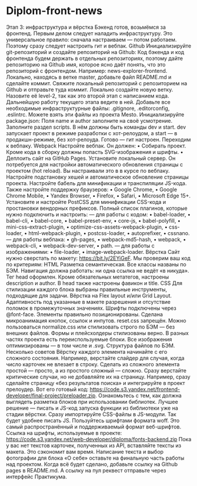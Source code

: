 # Diplom-front-news
Этап 3: инфраструктура и вёрстка
Бэкенд готов, возьмёмся за фронтенд. Первым делом следует наладить инфраструктуру. Это универсальное правило: сначала настраиваем — потом работаем. Поэтому сразу следует настроить гит и вебпак.
Github
Инициализируйте git-репозиторий и создайте репозиторий на Github:
Код бэкенда и код фронтенда будем держать в отдельных репозиториях, поэтому дайте репозиторию на Github имя, которое ясно даёт понять, что это репозиторий с фронтендом. Например: news-explorer-frontend.
Локально, находясь в ветке master, добавьте файл README.md и сделайте коммит.
Свяжите локальный репозиторий с репозиторием на Github и отправьте туда коммит.
Локально создайте новую ветку. Назовите её level-2, так как это второй этап с написанием кода. Дальнейшую работу текущего этапа ведите в ней.
Добавьте все необходимые инфраструктурные файлы: .gitignore, .editorconfig, .eslintrc. Можете взять эти файлы из проекта Mesto. Инициализируйте package.json:
Поля name и author заполните на своё усмотрение.
Заполните раздел scripts. В нём должны быть команды dev и start. dev запускает проект в режиме разработки с хот-релоудом, а start — в продакшн-режиме, без хот-релоуда.
Готово — гит настроен. Переходим к вебпаку.
Webpack
Настройте вебпак. Он должен:
• Собирать проект. Кроме кода в сборку должны попасть SVG-изображения и шрифты.
• Деплоить сайт на GitHub Pages.
Установите локальный сервер. Он потребуется для настройки автоматического обновления страницы с проектом (hot reload). Вы настраивали это в в курсе по вебпаку.
Настройте подстановку хешей и автоматическое обновление страницы проекта.
Настройте бабель для минификации и транспиляции JS-кода. Также настройте поддержку браузеров:
• Google Chrome,
• Google Chrome Mobile,
• Yandex Browser,
• Firefox,
• Safari,
• Microsoft Edge 15+.
Установите и настройте PostCSS для минификации CSS-кода и простановки вендорных префиксов.
Полный список плагинов, которые нужно подключить и настроить:
— для работы с кодом:
• babel-loader,
• babel-cli,
• babel-core,
• babel-preset-env,
• core-js,
• babel-polyfill,
• mini-css-extract-plugin,
• optimize-css-assets-webpack-plugin,
• css-loader,
• html-webpack-plugin,
• postcss-loader,
• autoprefixer,
• cssnano.
— для работы вебпака:
• gh-pages,
• webpack-md5-hash,
• webpack,
• webpack-cli,
• webpack-dev-server,
• path.
— для работы с изображениями:
• file-loader, • image-webpack-loader.
Вёрстка
Сайт нужно сверстать по макету: https://bit.ly/2EYiGeF.
Мы проверим ваш код по критериям:
HTML
Разметка семантическая.
Все классы названы по БЭМ.
Навигация должна работать: ни одна ссылка не ведёт «в никуда».
Тег head оформлен. Кроме обязательных метатегов, настроены description и author.
В head также настроены фавикон и title.
CSS
Для стилизации каждого блока выбраны правильные инструменты, подходящие для задачи.
Вёрстка на Flex layout и/или Grid Layout.
Адаптивность под указанные в макете разрешения и отсутствие поломок в промежуточных значениях.
Шрифты подключены через @font-face.
Элементы правильно позиционированы.
Сделана микроанимация кнопок, ссылок и инпутов.
reset.css запрещён. Можно пользоваться normalize.сss или стилизовать строго по БЭМ — без внешних файлов.
Формы и плейсхолдеры стилизованы верно.
В разных частях проекта есть переиспользуемые блоки.
Все изображения оптимизированы — в том числе и .svg.
Структура файлов по БЭМ.
Несколько советов
Вёрстку каждого элемента начинайте с его сложного состояния. Например, верстайте слайдер для случая, когда число карточек не влезает в строку. Сделать из сложного элемента простой — просто, а из простого сложный — сложно.
Сразу верстайте критические случаи, но не добавляйте их на страницу. Например, сразу сделайте страницу «без результатов поиска» и интегрируйте в проект прелоудер. Вот его готовый код: https://code.s3.yandex.net/frontend-developer/final-project/preloader.zip.
Ознакомьтесь с тем, как должна выглядеть разметка блоков при использовании библиотек. Лучшее решение — писать и JS-код запуска функции из библиотеки уже на стадии вёрстки.
Сразу импортируйте CSS-файлы в JS-модули. Так будет удобнее писать JS.
Пользуйтесь шрифтами формата woff. Это самый распространённый и поддерживаемый формат веб-шрифтов. Ссылка на шрифты, используемые в проекте:
https://code.s3.yandex.net/web-developer/diploma/fonts-backend.zip
Пока у вас нет текстов карточек, полученных из API, вставляйте тексты из макета. Это сэкономит вам время.
Написание текста и выбор фотографии для блока «О себе» оставьте на финальную часть работы над проектом.
Когда всё будет сделано, добавьте ссылку на Github pages в README.md. А ссылку на пул реквест отправьте через интерфейс Практикума.

